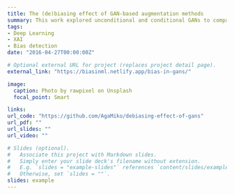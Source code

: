 ```yaml
---
title: The (de)biasing effect of GAN-based augmentation methods
summary: This work explored unconditional and conditional GANs to compare their bias inheritance and how the synthetic data influenced the models. In addition, we examined classification models trained on both real and synthetic data with counterfactual bias explanations. 
tags:
- Deep Learning
- XAI
- Bias detection
date: "2016-04-27T00:00:00Z"

# Optional external URL for project (replaces project detail page).
external_link: "https://biasinml.netlify.app/bias-in-gans/"

image:
  caption: Photo by rawpixel on Unsplash
  focal_point: Smart

links:
url_code: "https://github.com/AgaMiko/debiasing-effect-of-gans"
url_pdf: ""
url_slides: ""
url_video: ""

# Slides (optional).
#   Associate this project with Markdown slides.
#   Simply enter your slide deck's filename without extension.
#   E.g. `slides = "example-slides"` references `content/slides/example-slides.md`.
#   Otherwise, set `slides = ""`.
slides: example
---
```


